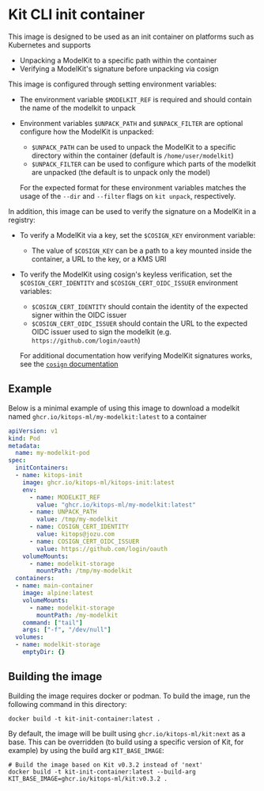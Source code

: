 # Kit CLI init container

This image is designed to be used as an init container on platforms such as Kubernetes and supports

* Unpacking a ModelKit to a specific path within the container
* Verifying a ModelKit's signature before unpacking via cosign

This image is configured through setting environment variables:

* The environment variable `$MODELKIT_REF` is required and should contain the name of the modelkit to unpack
* Environment variables `$UNPACK_PATH` and `$UNPACK_FILTER` are optional configure how the ModelKit is unpacked:
  * `$UNPACK_PATH` can be used to unpack the ModelKit to a specific directory within the container (default is `/home/user/modelkit`)
  * `$UNPACK_FILTER` can be used to configure which parts of the modelkit are unpacked (the default is to unpack only the model)

  For the expected format for these environment variables matches the usage of the `--dir` and `--filter` flags on `kit unpack`, respectively.

In addition, this image can be used to verify the signature on a ModelKit in a registry:

* To verify a ModelKit via a key, set the `$COSIGN_KEY` environment variable:
  * The value of `$COSIGN_KEY` can be a path to a key mounted inside the container, a URL to the key, or a KMS URI
* To verify the ModelKit using cosign's keyless verification, set the `$COSIGN_CERT_IDENTITY` and `$COSIGN_CERT_OIDC_ISSUER` environment variables:
  * `$COSIGN_CERT_IDENTITY` should contain the identity of the expected signer within the OIDC issuer
  * `$COSIGN_CERT_OIDC_ISSUER` should contain the URL to the expected OIDC issuer used to sign the modelkit (e.g. `https://github.com/login/oauth`)

  For additional documentation how verifying ModelKit signatures works, see the [`cosign` documentation](https://docs.sigstore.dev/verifying/verify/)

## Example

Below is a minimal example of using this image to download a modelkit named `ghcr.io/kitops-ml/my-modelkit:latest` to a container

```yaml
apiVersion: v1
kind: Pod
metadata:
  name: my-modelkit-pod
spec:
  initContainers:
  - name: kitops-init
    image: ghcr.io/kitops-ml/kitops-init:latest
    env:
      - name: MODELKIT_REF
        value: "ghcr.io/kitops-ml/my-modelkit:latest"
      - name: UNPACK_PATH
        value: /tmp/my-modelkit
      - name: COSIGN_CERT_IDENTITY
        value: kitops@jozu.com
      - name: COSIGN_CERT_OIDC_ISSUER
        value: https://github.com/login/oauth
    volumeMounts:
      - name: modelkit-storage
        mountPath: /tmp/my-modelkit
  containers:
  - name: main-container
    image: alpine:latest
    volumeMounts:
      - name: modelkit-storage
        mountPath: /my-modelkit
    command: ["tail"]
    args: ["-f", "/dev/null"]
  volumes:
  - name: modelkit-storage
    emptyDir: {}
```

## Building the image

Building the image requires docker or podman. To build the image, run the following command in this directory:

```shell
docker build -t kit-init-container:latest .
```

By default, the image will be built using `ghcr.io/kitops-ml/kit:next` as a base. This can be overridden (to build using a specific version of Kit, for example) by using the build arg `KIT_BASE_IMAGE`:

```shell
# Build the image based on Kit v0.3.2 instead of 'next'
docker build -t kit-init-container:latest --build-arg KIT_BASE_IMAGE=ghcr.io/kitops-ml/kit:v0.3.2 .
```
